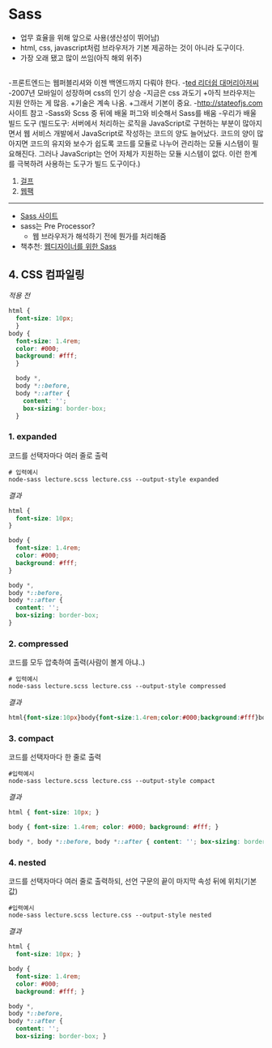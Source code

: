 # Sass
- 업무 효율을 위해 앞으로 사용(생산성이 뛰어남)
- html, css, javascript처럼 브라우저가 기본 제공하는 것이 아니라 도구이다.
- 가장 오래 됐고 많이 쓰임(아직 해외 위주)

##

-프론트엔드는 웹퍼블리셔와 이젠 백엔드까지 다뤄야 한다.
-[ted 리더쉽 대머리아저씨](https://youtu.be/LdVo_OUc9oE)
-2007년 모바일이 성장하며 css의 인기 상승
-지금은 css 과도기
+아직 브라우저는 지원 안하는 게 많음.
+기술은 계속 나옴.
+그래서 기본이 중요.
-http://stateofjs.com 사이트 참고
-Sass와 Scss 중 뒤에 배울 퍼그와 비슷해서 Sass를 배움
-우리가 배울 빌드 도구
(빌드도구: 서버에서 처리하는 로직을 JavaScript로 구현하는 부분이 많아지면서 웹 서비스 개발에서 JavaScript로 작성하는 코드의 양도 늘어났다. 코드의 양이 많아지면 코드의 유지와 보수가 쉽도록 코드를 모듈로 나누어 관리하는 모듈 시스템이 필요해진다. 그러나 JavaScript는 언어 자체가 지원하는 모듈 시스템이 없다. 이런 한계를 극복하려 사용하는 도구가 빌드 도구이다.)
1. [걸프](http://gulpjs.com/)
2. [웹팩](https://webpack.github.io/)
----

- [Sass 사이트](http://sass-lang.com/)
- sass는 Pre Processor?
  - 웹 브라우저가 해석하기 전에 뭔가를 처리해줌
- 책추천: [웹디자이너를 위한 Sass](http://book.naver.com/bookdb/book_detail.nhn?bid=7996572)


## 4. CSS 컴파일링
*적용 전*
```css
html {
  font-size: 10px;
  }
body {
  font-size: 1.4rem;
  color: #000;
  background: #fff;
  }

  body *,
  body *::before,
  body *::after {
    content: '';
    box-sizing: border-box;
  }
```
### 1. expanded  
코드를 선택자마다 여러 줄로 출력
```
# 입력예시
node-sass lecture.scss lecture.css --output-style expanded
```
*결과*
```css
html {
  font-size: 10px;
}

body {
  font-size: 1.4rem;
  color: #000;
  background: #fff;
}

body *,
body *::before,
body *::after {
  content: '';
  box-sizing: border-box;
}
```
### 2. compressed  
코드를 모두 압축하여 출력(사람이 볼게 아냐..)
```
# 입력예시
node-sass lecture.scss lecture.css --output-style compressed
```
*결과*
```css
html{font-size:10px}body{font-size:1.4rem;color:#000;background:#fff}body *,body *::before,body *::after{content:'';box-sizing:border-box}
```
### 3. compact
코드를 선택자마다 한 줄로 출력
```
#입력예시
node-sass lecture.scss lecture.css --output-style compact
```
*결과*
```css
html { font-size: 10px; }

body { font-size: 1.4rem; color: #000; background: #fff; }

body *, body *::before, body *::after { content: ''; box-sizing: border-box; }
```
### 4. nested
코드를 선택자마다 여러 줄로 출력하되, 선언 구문의 끝이 마지막 속성 뒤에 위치(기본 값)
```
#입력예시
node-sass lecture.scss lecture.css --output-style nested
```
*결과*
```css
html {
  font-size: 10px; }

body {
  font-size: 1.4rem;
  color: #000;
  background: #fff; }

body *,
body *::before,
body *::after {
  content: '';
  box-sizing: border-box; }
  ```
